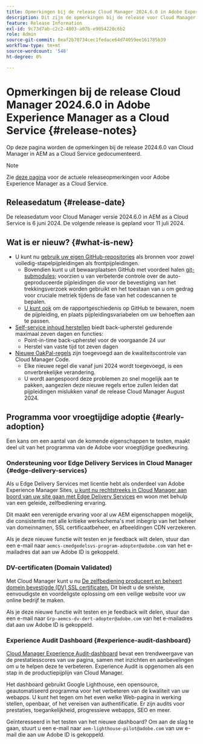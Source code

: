 ```yaml
---
title: Opmerkingen bij de release Cloud Manager 2024.6.0 in Adobe Experience Manager as a Cloud Service
description: Dit zijn de opmerkingen bij de release voor Cloud Manager 2024.6.0 in AEM as a Cloud Service.
feature: Release Information
exl-id: 9c73d7ab-c2c2-4803-a07b-e9054220c6b2
role: Admin
source-git-commit: 8eaf2b70734cec1fedace64d74059ee161785b39
workflow-type: tm+mt
source-wordcount: '548'
ht-degree: 0%

---
```



# Opmerkingen bij de release Cloud Manager 2024.6.0 in Adobe Experience Manager as a Cloud Service {#release-notes}

Op deze pagina worden de opmerkingen bij de release 2024.6.0 van Cloud Manager in AEM as a Cloud Service gedocumenteerd.

>[!NOTE]
>
>Zie [deze pagina](/help/release-notes/release-notes-cloud/release-notes-current.md) voor de actuele releaseopmerkingen voor Adobe Experience Manager as a Cloud Service.

## Releasedatum {#release-date}

De releasedatum voor Cloud Manager versie 2024.6.0 in AEM as a Cloud Service is 6 juni 2024. De volgende release is gepland voor 11 juli 2024.

## Wat is er nieuw? {#what-is-new}

* U kunt nu [gebruik uw eigen GitHub-repositories](/help/implementing/cloud-manager/managing-code/private-repositories.md) als bronnen voor zowel volledig-stapelpijpleidingen als frontpijpleidingen.
   * Bovendien kunt u uit bewaarplaatsen GitHub met voordeel halen [git-submodules;](/help/implementing/cloud-manager/managing-code/git-submodules.md) voorzien u van verbeterde controle over de auto-geproduceerde pijpleidingen die voor de bevestiging van het trekkingsverzoek worden gebruikt en het toestaan van u om gedrag voor cruciale metriek tijdens de fase van het codescannen te bepalen.
   * [U kunt ook](/help/implementing/cloud-manager/managing-code/github-check-config.md) om de rapportgeschiedenis op GitHub te bewaren, noem de pijpleiding, en plaats pijpleidingsvariabelen om uw behoeften aan te passen.
* [Self-service inhoud herstellen](/help/operations/restore.md) biedt back-upherstel gedurende maximaal zeven dagen en functies:
   * Point-in-time back-upherstel voor de voorgaande 24 uur
   * Herstel van vaste tijd tot zeven dagen
* [Nieuwe OakPal-regels](/help/implementing/cloud-manager/custom-code-quality-rules.md#oakpal-ui-content-package) zijn toegevoegd aan de kwaliteitscontrole van Cloud Manager Code.
   * Elke nieuwe regel die vanaf juni 2024 wordt toegevoegd, is een onverbrekelijke verandering.
   * U wordt aangespoord deze problemen zo snel mogelijk aan te pakken, aangezien deze nieuwe regels ertoe zullen leiden dat pijpleidingen mislukken vanaf de release Cloud Manager August 2024.

## Programma voor vroegtijdige adoptie {#early-adoption}

Een kans om een aantal van de komende eigenschappen te testen, maakt deel uit van het programma van de Adobe voor vroegtijdige goedkeuring.

### Ondersteuning voor Edge Delivery Services in Cloud Manager {#edge-delivery-services}

Als u Edge Delivery Services met licentie hebt als onderdeel van Adobe Experience Manager Sites, [u kunt nu rechtstreeks in Cloud Manager aan boord van uw site gaan met Edge Delivery Services](/help/implementing/cloud-manager/edge-delivery-services.md) en woon met behulp van een geleide, zelfbediening ervaring.

Dit maakt een verenigde ervaring voor al uw AEM eigenschappen mogelijk, die consistentie met alle kritieke werkschema&#39;s met inbegrip van het beheer van domeinnamen, SSL certificaatbeheer, en afbeeldingen CDN verzekeren.

Als je deze nieuwe functie wilt testen en je feedback wilt delen, stuur dan een e-mail naar `aemcs-cmedgedelsvs-program-adopter@adobe.com` van het e-mailadres dat aan uw Adobe ID is gekoppeld.

### DV-certificaten (Domain Validated)

Met Cloud Manager kunt u nu [De zelfbediening produceert en beheert domein bevestigde (DV) SSL certificaten.](/help/implementing/cloud-manager/managing-ssl-certifications/domain-validated-certificates.md) Dit biedt u de snelste, eenvoudigste en voordeligste oplossing om een veilige website voor uw online bedrijf te maken.

Als je deze nieuwe functie wilt testen en je feedback wilt delen, stuur dan een e-mail naar `Grp-aemcs-dv-dert-adopter@adobe.com` van het e-mailadres dat aan uw Adobe ID is gekoppeld.

<!-- RICK: REMOVED THIS SECTION AS PER EMAIL REQUEST TO DL-AEM-DOCS FROM SHWETA DUA, WEDNESDAY, JUNE 12, 2024 ### Client-Side Collection via Real Use Monitoring (RUM) {#rum}

You can leverage the [Real Use Monitoring (RUM) Data Service](/help/implementing/cloud-manager/content-requests.md#cliendside-collection) to enable client-side collection for AEM as a Cloud Service.

Real Use Monitoring (RUM) Data Service offers a more precise reflection of user interactions, ensuring a reliable measure of website engagement. It is a great opportunity to gain advanced insights into your page performance. This is beneficial for customers who use either Adobe-managed CDN or non-Adobe managed CDN. For customers using a non-Adobe managed CDN, automated traffic reporting can now be enabled for them, thus removing the need to share any traffic report with Adobe.

If you are interested in testing this new feature and sharing your feedback, please send an email to `aemcs-rum-adopter@adobe.com` from the email address associated with your Adobe ID. Please include the domain name for production, stage, and dev environments in your email.  Availability of the early adopter program of this feature is limited.-->

### Experience Audit Dashboard {#experience-audit-dashboard}

[Cloud Manager Experience Audit-dashboard](/help/implementing/cloud-manager/experience-audit-dashboard.md) bevat een trendweergave van de prestatiesscores van uw pagina, samen met inzichten en aanbevelingen om u te helpen deze te verbeteren. Experience Audit is opgenomen als een stap in de productiepijplijn van Cloud Manager.

Het dashboard gebruikt Google Lighthouse, een opensource, geautomatiseerd programma voor het verbeteren van de kwaliteit van uw webapps. U kunt het tegen om het even welke Web-pagina in werking stellen, openbaar, of het vereisen van authentificatie. Er zijn audits voor prestaties, toegankelijkheid, progressieve webapps, SEO en meer.

Geïnteresseerd in het testen van het nieuwe dashboard? Om aan de slag te gaan, stuurt u een e-mail naar `aem-lighthouse-pilot@adobe.com` van uw e-mail die aan uw Adobe ID is gekoppeld.
